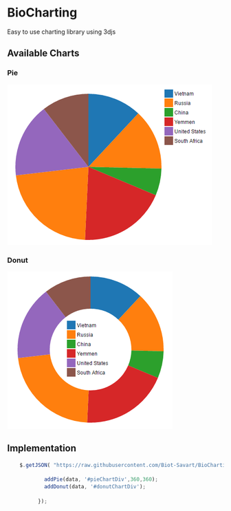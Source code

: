 # BioCharting
Easy to use charting library using 3djs

## Available Charts
### Pie

![Pie Chart](https://github.com/Biot-Savart/BioCharting/blob/develop/images/pie.PNG?raw=true)

### Donut

![Donut Chart](https://github.com/Biot-Savart/BioCharting/blob/develop/images/donut.PNG?raw=true)

## Implementation
```javascript
	$.getJSON( "https://raw.githubusercontent.com/Biot-Savart/BioCharting/develop/MOCK_DATA.json", function( data ) {
      
            addPie(data, '#pieChartDiv',360,360);
    		addDonut(data, '#donutChartDiv');
           
          });
```

